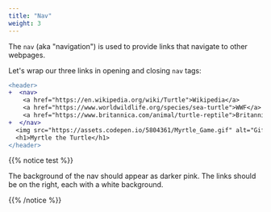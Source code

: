 ```yaml
---
title: "Nav"
weight: 3
---
```


The `nav` (aka "navigation") is used to provide links that navigate to other webpages.

Let's wrap our three links in opening and closing `nav` tags:

```diff
<header>
+  <nav>
    <a href="https://en.wikipedia.org/wiki/Turtle">Wikipedia</a>
    <a href="https://www.worldwildlife.org/species/sea-turtle">WWF</a>
    <a href="https://www.britannica.com/animal/turtle-reptile">Britannica</a>
+  </nav>
  <img src="https://assets.codepen.io/5804361/Myrtle_Game.gif" alt="Gif of computer game with turtle moving around a grid."/>
  <h1>Myrtle the Turtle</h1>
</header>
```

{{% notice test %}}

The background of the nav should appear as darker pink.
The links should be on the right, each with a white background.

{{% /notice %}}
